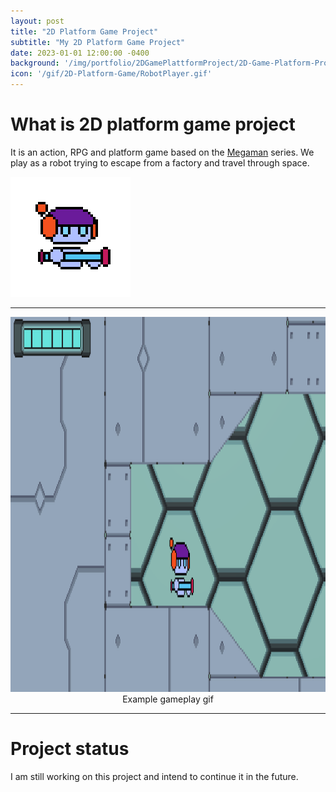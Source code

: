```yaml
---
layout: post
title: "2D Platform Game Project"
subtitle: "My 2D Platform Game Project"
date: 2023-01-01 12:00:00 -0400
background: '/img/portfolio/2DGamePlattformProject/2D-Game-Platform-Project.JPG'
icon: '/gif/2D-Platform-Game/RobotPlayer.gif'
---
```


# What is 2D platform game project

It is an action, RPG and platform game based on the [Megaman](https://es.wikipedia.org/wiki/Mega_Man) series. We play as a robot trying to escape from a factory and travel through space.

<img src="/gif/2D-Platform-Game/RobotPlayer.gif" alt="img" class="responsive-gif" width="192" height="192"/>

___

<img src="/img/portfolio/2DGamePlattformProject/2DPlatformProject.gif" alt="img" class="responsive-img" width="800" height="600"/>
<center>Example gameplay gif</center>

___

# Project status

I am still working on this project and intend to continue it in the future.



